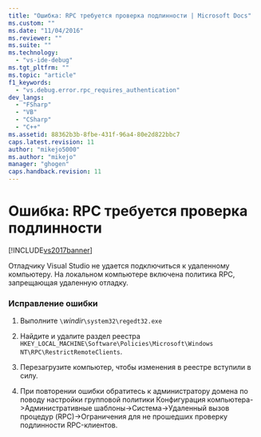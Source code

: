 ```yaml
---
title: "Ошибка: RPC требуется проверка подлинности | Microsoft Docs"
ms.custom: ""
ms.date: "11/04/2016"
ms.reviewer: ""
ms.suite: ""
ms.technology: 
  - "vs-ide-debug"
ms.tgt_pltfrm: ""
ms.topic: "article"
f1_keywords: 
  - "vs.debug.error.rpc_requires_authentication"
dev_langs: 
  - "FSharp"
  - "VB"
  - "CSharp"
  - "C++"
ms.assetid: 88362b3b-8fbe-431f-96a4-80e2d822bbc7
caps.latest.revision: 11
author: "mikejo5000"
ms.author: "mikejo"
manager: "ghogen"
caps.handback.revision: 11
---
```

# Ошибка: RPC требуется проверка подлинности
[!INCLUDE[vs2017banner](../code-quality/includes/vs2017banner.md)]

Отладчику Visual Studio не удается подключиться к удаленному компьютеру.  На локальном компьютере включена политика RPC, запрещающая удаленную отладку.  
  
### Исправление ошибки  
  
1.  Выполните `\`*windir*`\system32\regedt32.exe`  
  
2.  Найдите и удалите раздел реестра `HKEY_LOCAL_MACHINE\Software\Policies\Microsoft\Windows NT\RPC\RestrictRemoteClients`.  
  
3.  Перезагрузите компьютер, чтобы изменения в реестре вступили в силу.  
  
4.  При повторении ошибки обратитесь к администратору домена по поводу настройки групповой политики Конфигурация компьютера\-\>Административные шаблоны\-\>Система\-\>Удаленный вызов процедур \(RPC\)\-\>Ограничения для не прошедших проверку подлинности RPC\-клиентов.